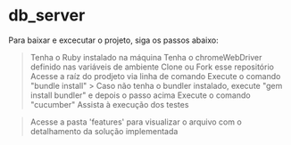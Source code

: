 # db_server

Para baixar e excecutar o projeto, siga os passos abaixo:

> Tenha o Ruby instalado na máquina
> Tenha o chromeWebDriver definido nas variáveis de ambiente
> Clone ou Fork esse repositório
> Acesse a raíz do prodjeto via linha de comando
> Execute o comando "bundle install"
    > Caso não tenha o bundler instalado, execute "gem install bundler" e depois o passo acima
> Execute o comando "cucumber"
> Assista à execução dos testes

> Acesse a pasta 'features' para visualizar o arquivo com o detalhamento da solução implementada